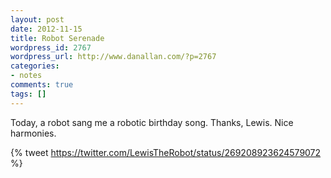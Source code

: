 ```yaml
---
layout: post
date: 2012-11-15
title: Robot Serenade
wordpress_id: 2767
wordpress_url: http://www.danallan.com/?p=2767
categories:
- notes
comments: true
tags: []
---
```

Today, a robot sang me a robotic birthday song. Thanks, Lewis. Nice harmonies.

{% tweet https://twitter.com/LewisTheRobot/status/269208923624579072 %}
